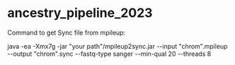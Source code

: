 # ancestry_pipeline_2023

Command to get Sync file from mpileup:

java -ea -Xmx7g -jar "your path"/mpileup2sync.jar --input "chrom".mpileup --output "chrom".sync --fastq-type sanger --min-qual 20 --threads 8
